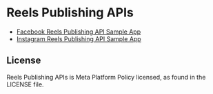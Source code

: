 # Reels Publishing APIs

- [Facebook Reels Publishing API Sample App](/fb_reels_publishing_api_sample/)
- [Instagram Reels Publishing API Sample App](/insta_reels_publishing_api_sample/)

## License
Reels Publishing APIs is Meta Platform Policy licensed, as found in the LICENSE file.
